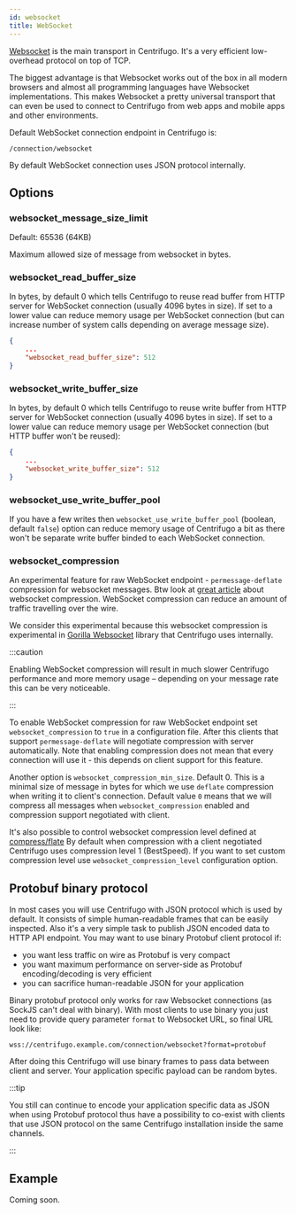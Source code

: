 ```yaml
---
id: websocket
title: WebSocket
---
```


[Websocket](https://en.wikipedia.org/wiki/WebSocket) is the main transport in Centrifugo. It's a very efficient low-overhead protocol on top of TCP.

The biggest advantage is that Websocket works out of the box in all modern browsers and almost all programming languages have Websocket implementations. This makes Websocket a pretty universal transport that can even be used to connect to Centrifugo from web apps and mobile apps and other environments.

Default WebSocket connection endpoint in Centrifugo is:

```
/connection/websocket
```

By default WebSocket connection uses JSON protocol internally.

## Options

### websocket_message_size_limit

Default: 65536 (64KB)

Maximum allowed size of message from websocket in bytes.

### websocket_read_buffer_size

In bytes, by default 0 which tells Centrifugo to reuse read buffer from HTTP server for WebSocket connection (usually 4096 bytes in size). If set to a lower value can reduce memory usage per WebSocket connection (but can increase number of system calls depending on average message size).

```json title="config.json"
{
    ...
    "websocket_read_buffer_size": 512
}
```

### websocket_write_buffer_size

In bytes, by default 0 which tells Centrifugo to reuse write buffer from HTTP server for WebSocket connection (usually 4096 bytes in size). If set to a lower value can reduce memory usage per WebSocket connection (but HTTP buffer won't be reused):

```json title="config.json"
{
    ...
    "websocket_write_buffer_size": 512
}
```

### websocket_use_write_buffer_pool

If you have a few writes then `websocket_use_write_buffer_pool` (boolean, default `false`) option can reduce memory usage of Centrifugo a bit as there won't be separate write buffer binded to each WebSocket connection.

### websocket_compression

An experimental feature for raw WebSocket endpoint - `permessage-deflate` compression for  websocket messages. Btw look at [great article](https://www.igvita.com/2013/11/27/configuring-and-optimizing-websocket-compression/) about websocket compression. WebSocket compression can reduce an amount of traffic travelling over the wire.

We consider this experimental because this websocket compression is experimental in [Gorilla Websocket](https://github.com/gorilla/websocket) library that Centrifugo uses internally.

:::caution

Enabling WebSocket compression will result in much slower Centrifugo performance and more memory usage – depending on your message rate this can be very noticeable.

:::

To enable WebSocket compression for raw WebSocket endpoint set `websocket_compression` to `true` in a configuration file. After this clients that support `permessage-deflate` will negotiate compression with server automatically. Note that enabling compression does not mean that every connection will use it - this depends on client support for this feature.

Another option is `websocket_compression_min_size`. Default 0. This is a minimal size of message in bytes for which we use `deflate` compression when writing it to client's connection. Default value `0` means that we will compress all messages when `websocket_compression` enabled and compression support negotiated with client.

It's also possible to control websocket compression level defined at [compress/flate](https://golang.org/pkg/compress/flate/#NewWriter) By default when compression with a client negotiated Centrifugo uses compression level 1 (BestSpeed). If you want to set custom compression level use `websocket_compression_level` configuration option.

## Protobuf binary protocol

In most cases you will use Centrifugo with JSON protocol which is used by default. It consists of simple human-readable frames that can be easily inspected. Also it's a very simple task to publish JSON encoded data to HTTP API endpoint. You may want to use binary Protobuf client protocol if:

* you want less traffic on wire as Protobuf is very compact
* you want maximum performance on server-side as Protobuf encoding/decoding is very efficient
* you can sacrifice human-readable JSON for your application

Binary protobuf protocol only works for raw Websocket connections (as SockJS can't deal with binary). With most clients to use binary you just need to provide query parameter `format` to Websocket URL, so final URL look like:

```
wss://centrifugo.example.com/connection/websocket?format=protobuf
```

After doing this Centrifugo will use binary frames to pass data between client and server. Your application specific payload can be random bytes.

:::tip

You still can continue to encode your application specific data as JSON when using Protobuf protocol thus have a possibility to co-exist with clients that use JSON protocol on the same Centrifugo installation inside the same channels.

:::

## Example

Coming soon.
